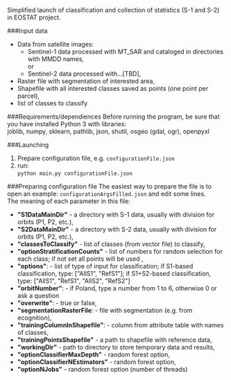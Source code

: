 Simplified launch of classification and collection of statistics (S-1 and S-2) in EOSTAT project.  

###Input data  
- Data from satellite images:
  - Sentinel-1 data processed with MT_SAR and cataloged in directories with MMDD names,   
  or
  - Sentinel-2 data processed with...[TBD],
- Raster file with segmentation of interested area,
- Shapefile with all interested classes saved as points (one point per parcel),
- list of classes to classify  

###Requirements/dependiences
Before running the program, be sure that you have installed Python 3 with libraries:  
joblib, numpy, sklearn, pathlib, json, shutil, osgeo (gdal, ogr), openpyxl  

###Launching
1. Prepare configuration file, e.g. `configurationFile.json`
2. run:  
`python main.py configurationFile.json`
   
###Preparing configuration file
The easiest way to prepare the file is to open an example: `configurationArgsFilled.json` and edit some lines.  
The meaning of each parameter in this file:  
- **"S1DataMainDir"** - a directory with S-1 data, usually with division for orbits (P1, P2, etc.), 
- **"S2DataMainDir"** - a directory with S-2 data, usually with division for orbits (P1, P2, etc.),
- **"classesToClassify"** - list of classes (from vector file) to classify,
- **"optionStratificationCounts"** - list of numbers for random selection for each class; if not set all points will be used ,
- **"options"**: - list of type of input for classification; if S1-based classification, type: ["AllS1", "RefS1"]; if S1+S2-based classification, type: ["AllS1", "RefS1", "AllS2", "RefS2"]
- **"orbitNumber"**: - if Poland, type a number from 1 to 6, otherwise 0 or ask a question
- **"overwrite"**: - true or false,
- **"segmentationRasterFile**: - file with segmentation (e.g. from ecognition),
- **"trainingColumnInShapefile"**: - column from attribute table with names of classes,
- **"trainingPointsShapefile"** - a path to shapefile with reference data,
- **"workingDir"** - path to directory to store temporary data and results,
- **"optionClassifierMaxDepth"** - random forest option,
- **"optionClassifierNEstimators"** - random forest option,
- **"optionNJobs"** - random forest option (number of threads)

